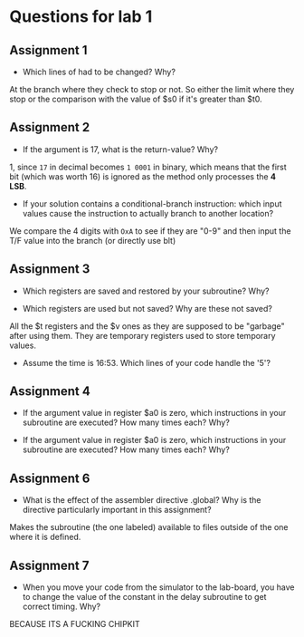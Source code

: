 # Questions for lab 1

## Assignment 1
- Which lines of had to be changed? Why?

At the branch where they check to stop or not. So either the limit where they stop or the comparison with the value of $s0 if it's greater than $t0.

## Assignment 2
- If the argument is 17, what is the return-value? Why?

1, since `17` in decimal becomes `1 0001` in binary, which means that the first bit (which was worth 16) is ignored as the method only processes the **4 LSB**.

- If your solution contains a conditional-branch instruction: which input values cause the instruction to actually branch to another location?

We compare the 4 digits with `OxA` to see if they are "0-9" and then input the T/F value into the branch (or directly use blt)

## Assignment 3
- Which registers are saved and restored by your subroutine? Why?



- Which registers are used but not saved? Why are these not saved?

All the $t registers and the $v ones as they are supposed to be "garbage" after using them. They are temporary registers used to store temporary values.

- Assume the time is 16:53. Which lines of your code handle the '5'? 


## Assignment 4
- If the argument value in register $a0 is zero, which instructions in your subroutine are executed? How many times each? Why?



- If the argument value in register $a0 is zero, which instructions in your subroutine are executed? How many times each? Why?



## Assignment 6
- What is the effect of the assembler directive .global? Why is the directive particularly important in this assignment?

Makes the subroutine (the one labeled) available to files outside of the one where it is defined.

## Assignment 7
- When you move your code from the simulator to the lab-board, you have to change the value of the constant in the delay subroutine to get correct timing. Why?

BECAUSE ITS A FUCKING CHIPKIT